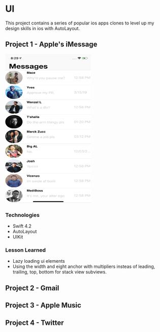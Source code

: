 # UI

This project contains a series of popular ios apps clones to level up my design skills in ios with AutoLayout.


## Project 1 - Apple's iMessage
<img src= "Screenshots/imessage.png" width = 270 height = 470></img>

### Technologies

* Swift 4.2
* AutoLayout
* UIKit

### Lesson Learned

* Lazy loading ui elements
* Using the width and eight anchor with multipliers insteas of leading, trailing, top, bottom for stack view subviews.

## Project 2 - Gmail

## Project 3 - Apple Music

## Project 4 - Twitter
